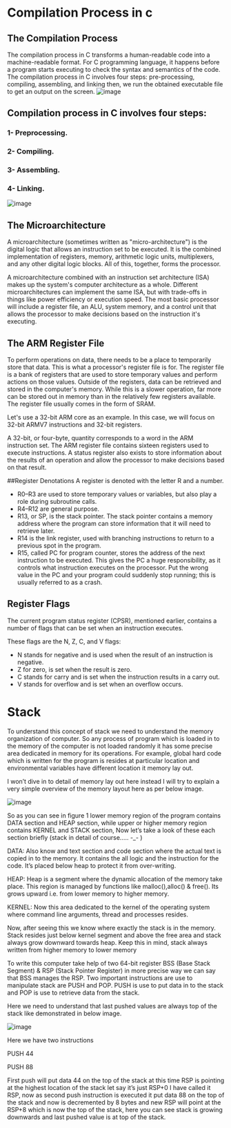 # Compilation Process in c
## The Compilation Process
The compilation process in C transforms a human-readable code into a machine-readable format. For C programming language, it happens before a program starts executing to check the syntax and semantics of the code. The compilation process in C involves four steps: pre-processing, compiling, assembling, and linking then, we run the obtained executable file to get an output on the screen.
![image](https://user-images.githubusercontent.com/71356170/215872181-1b360ca8-529e-474a-a842-8937c294192e.png)


## Compilation process in C involves four steps:
### 1- Preprocessing.
### 2- Compiling.
### 3- Assembling.
### 4- Linking.
![image](https://user-images.githubusercontent.com/71356170/215872816-d5236044-9d64-43ab-93c9-dfa26ce7aa6f.png)


## The Microarchitecture
A microarchitecture (sometimes written as "micro-architecture") is the digital logic that allows an instruction set to be executed. It is the combined implementation of registers, memory, arithmetic logic units, multiplexers, and any other digital logic blocks. All of this, together, forms the processor.

A microarchitecture combined with an instruction set architecture (ISA) makes up the system's computer architecture as a whole. Different microarchitectures can implement the same ISA, but with trade-offs in things like power efficiency or execution speed. The most basic processor will include a register file, an ALU, system memory, and a control unit that allows the processor to make decisions based on the instruction it's executing.

## The ARM Register File
To perform operations on data, there needs to be a place to temporarily store that data. This is what a processor's register file is for. The register file is a bank of registers that are used to store temporary values and perform actions on those values. Outside of the registers, data can be retrieved and stored in the computer's memory. While this is a slower operation, far more can be stored out in memory than in the relatively few registers available. The register file usually comes in the form of SRAM.

Let's use a 32-bit ARM core as an example. In this case, we will focus on 32-bit ARMV7 instructions and 32-bit registers. 

A 32-bit, or four-byte, quantity corresponds to a word in the ARM instruction set. The ARM register file contains sixteen registers used to execute instructions. A status register also exists to store information about the results of an operation and allow the processor to make decisions based on that result.

##Register Denotations
A register is denoted with the letter R and a number.

- R0–R3 are used to store temporary values or variables, but also play a role during subroutine calls.
- R4–R12 are general purpose.
- R13, or SP, is the stack pointer. The stack pointer contains a memory address where the program can store information that it will need to retrieve later.
- R14 is the link register, used with branching instructions to return to a previous spot in the program.
- R15, called PC for program counter, stores the address of the next instruction to be executed. This gives the PC a huge responsibility, as it controls what instruction executes on the processor. Put the wrong value in the PC and your program could suddenly stop running; this is usually referred to as a crash.

## Register Flags
The current program status register (CPSR), mentioned earlier, contains a number of flags that can be set when an instruction executes.

These flags are the N, Z, C, and V flags:

- N stands for negative and is used when the result of an instruction is negative.
- Z for zero, is set when the result is zero.
- C stands for carry and is set when the instruction results in a carry out.
- V stands for overflow and is set when an overflow occurs.


# Stack
To understand this concept of stack we need to understand the memory organization of computer. So any process of program which is loaded in to the memory of the computer is not loaded randomly it has some precise area dedicated in memory for its operations. For example, global hard code which is written for the program is resides at particular location and environmental variables have different location it memory lay out.

I won’t dive in to detail of memory lay out here instead I will try to explain a very simple overview of the memory layout here as per below image.

![image](https://user-images.githubusercontent.com/71356170/216231285-6f279d3f-c982-4422-a630-aa215dc546b7.png)


So as you can see in figure 1 lower memory region of the program contains DATA section and HEAP section, while upper or higher memory region contains KERNEL and STACK section, Now let’s take a look of these each section briefly (stack in detail of course….. -_- )

DATA: Also know and text section and code section where the actual text is copied in to the memory. It contains the all logic and the instruction for the code. It’s placed below heap to protect it from over-writing.

HEAP: Heap is a segment where the dynamic allocation of the memory take place. This region is managed by functions like malloc(),alloc() & free(). Its grows upward i.e. from lower memory to higher memory.

KERNEL: Now this area dedicated to the kernel of the operating system where command line arguments, thread and processes resides.

Now, after seeing this we know where exactly the stack is in the memory. Stack resides just below kernel segment and above the free area and stack always grow downward towards heap. Keep this in mind, stack always written from higher memory to lower memory

To write this computer take help of two 64-bit register BSS (Base Stack Segment) & RSP (Stack Pointer Register) in more precise way we can say that BSS manages the RSP. Two important instructions are use to manipulate stack are PUSH and POP. PUSH is use to put data in to the stack and POP is use to retrieve data from the stack.

Here we need to understand that last pushed values are always top of the stack like demonstrated in below image.

![image](https://user-images.githubusercontent.com/71356170/216231322-f879e461-2af8-4b1b-831f-688ac408ab64.png)


Here we have two instructions

PUSH 44

PUSH 88

First push will put data 44 on the top of the stack at this time RSP is pointing at the highest location of the stack let say it’s just RSP+0 I have called it RSP, now as second push instruction is executed it put data 88 on the top of the stack and now is decremented by 8 bytes and new RSP will point at the RSP+8 which is now the top of the stack, here you can see stack is growing downwards and last pushed value is at top of the stack.
